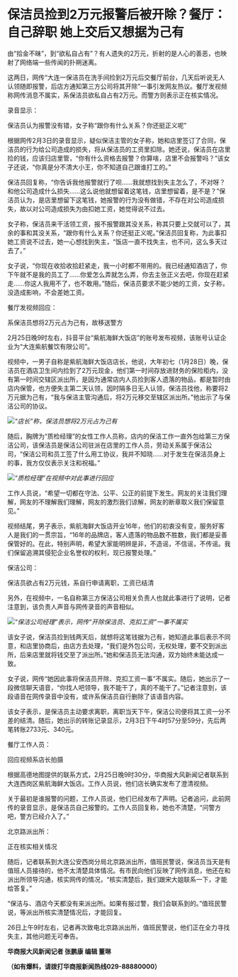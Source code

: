 # 保洁员捡到2万元报警后被开除？餐厅：自己辞职 她上交后又想据为己有

由“拾金不昧”，到“欲私自占有”？有人遗失的2万元，折射的是人心的善恶，也映射了网络端一些传闻的扑朔迷离。

这两日，网传“大连一保洁员在洗手间捡到2万元后交餐厅前台，几天后听说无人认领随即报警，后店方通知第三方公司将其开除”一事引发网友热议。餐厅发视频称网传消息不属实，系保洁员欲私自占有2万元。而警方则表示正在核实情况。

录音显示：

保洁员认为报警没有错，女子称“跟你有什么关系？你还挺正义呢”

根据网传2月3日的录音显示，疑似保洁主管的女子称，她和店里签订了合同，保洁员的行为给公司造成的损失，将从保洁员的工资里扣除。她还说，保洁员在店里捡的钱，应该归店里管，“你有什么资格去报警？你算啥，店里不会报警吗？”该女子还说，“你真是分不清大小王，你不知道自己跟谁打工的。”

保洁员回复称，“你告诉我他报警就行了呗……我就想找到失主怎么了，不对呀？和他公司造成什么损失……这么说他就想留着这笔钱，店里想留着，是不是？”保洁员认为，是店里想留下这笔钱，她报警的行为没有做错，不存在对公司造成损失，故以对公司造成损失为由扣她工资，她觉得说不过去。

女子称，保洁员来干活领工资，报不报警跟其没关系，称其只要上交就可以了，其余的事和其没关系，“跟你有什么关系？你还挺正义呢。”保洁员回复称，为此事扣她工资说不过去，她一心想找到失主，“饭店一直不找失主，也不问，这么多天过去了。”

女子说，“你现在收拾收拾赶紧走，我一小时都不带用的。我已经通知酒店了，你下午就不是我的员工了……你爱怎么弄就怎么弄，你去主张正义去吧，你现在赶紧走……你这人我用不了，也不敢用。”随后，保洁员要求不能少她的工资，女子称，没造成影响，不会差她工资。

餐厅发视频回应：

系保洁员想将2万元占为己有，故移送警方

2月25日晚9时左右，抖音平台“紫航海鲜大饭店”的账号发布视频，该账号认证企业为“大连紫航餐饮有限公司”。

视频中，一男子自称是紫航海鲜大饭店店长，他说，大年初七（1月28日）晚，保洁员在酒店卫生间内捡到了2万元现金，他们第一时间存放进财务的保险柜内，没有第一时间交辖区派出所，是因为通常店内人员捡到客人遗落的物品，都是暂时由店内保管，也方便失主第二天认领，因时隔多日无人认领，保洁员找他，称要将2万元据为己有，“我与保洁主管沟通后，将2万元移交至辖区派出所。”他出示了与保洁公司的协议。

![](https://inews.gtimg.com/om_bt/OWm-qZkQBxX3YvV-TmG6Od_CSo_5LzV5Gd6t2feK3XE4oAA/1000)_“店长”称，保洁员想将2万元占为己有_

随后，胸牌为“质检经理”的女性工作人员称，店内的保洁工作一直外包给第三方保洁公司，该保洁员是保洁公司驻派在店里的工作人员，劳动关系属于保洁公司，“保洁公司和员工签了什么用工协议，我并不知晓……对于发生在保洁员身上的事，我方仅仅表示关注和祝福。”

![](https://inews.gtimg.com/om_bt/OOkEOzD9FF9dpIWJ8B5QmJTYKYqMeFP7VOCrgagJkExpUAA/1000)_“质检经理”在视频中对此事进行回应_

工作人员说，“希望一切都在守法、公平、公正的前提下发生。网友的关注我们理解，网友的不理解我们理解，网友的激烈我们谅解，网友的断章取义我们保留意见。”

视频结尾，男子表示，紫航海鲜大饭店开业16年，他们的初衷没有变，服务好客人是我们的一贯宗旨，“16年的品牌店，客人遗落的物品数不胜数，我们都是妥善保管好的。在此，特别声明，希望大家能明辨是非，不造谣，不信谣，不传谣。我们保留追溯其侵犯企业名誉权的权利，现已报警处理。”

保洁公司：

保洁员欲占有2万元钱，系自行申请离职，工资已结清

另外，在视频中，一名自称第三方保洁公司相关负责人也就此事进行了说明，记者注意到，该负责人声音与网传录音的声音相似。

![](https://inews.gtimg.com/om_bt/OB9PrbNFI7w_zxOQVgDalAdN1CfCLJUcRWh0jWT_x0ySQAA/1000)_“保洁公司经理”表示，网传“开除保洁员、克扣工资”一事不属实_

该女子说，保洁员捡到钱两天后，就想将这笔钱据为己有，她知道此事后表示不同意，和店里协商后，由店方去处理，“我们是外包公司，无权处理，要不交到派出所，后来店里就将钱交至了派出所。”她和保洁员无法沟通，双方始终未能达成一致。

女子说，网传“她因此事将保洁员开除、克扣工资一事”不属实。随后，她出示了一段微信聊天语音，“你找人吧领导，我不能干了，真的不能干了。”记者注意到，该段语音在网传录音中没有，或许系保洁员自行删除了该语音内容。

该女子表示，是保洁员主动要求离职，离职当天下午，保洁公司便将其工资一分不差的结清。随后，她出示的转账记录显示，2月3日下午4时57分至59分，先后两笔转账2733元、340元。

餐厅工作人员：

回应视频系店长拍摄

根据高德地图提供的联系方式，2月25日晚9时30分，华商报大风新闻记者联系到大连西岗区紫航海鲜大饭店。工作人员说，他们店长确实发布了澄清视频。

关于最初是谁报警的问题，工作人员说，他们已经发布了声明。记者追问，此前网传的录音显示，是保洁员自己报警的。工作人员回复称，她也不清楚，“问警方吧，警方已经介入了。”

北京路派出所：

正在核实相关情况

随后，记者联系到大连公安西岗分局北京路派出所，值班民警说，保洁员当天是有值班人员接待的，他不太清楚具体情况。有市民向他们反映了网传消息，他还在和派出所领导沟通，核实网传的情况，“核实清楚后，我们跟宋大姐联系一下，才能给答复。”

“保洁与、酒店今天都没有来派出所。如果有报过警，我们会联系到的。”值班民警说，等派出所核实清楚情况后，才能回复。

26日上午9时左右，记者再次致电北京路派出所，值班民警说，他们正在全力寻找失主，其他问题无可奉告。

**华商报大风新闻记者 张鹏康 编辑 董琳**

**（如有爆料，请拨打华商报新闻热线029-88880000）**

